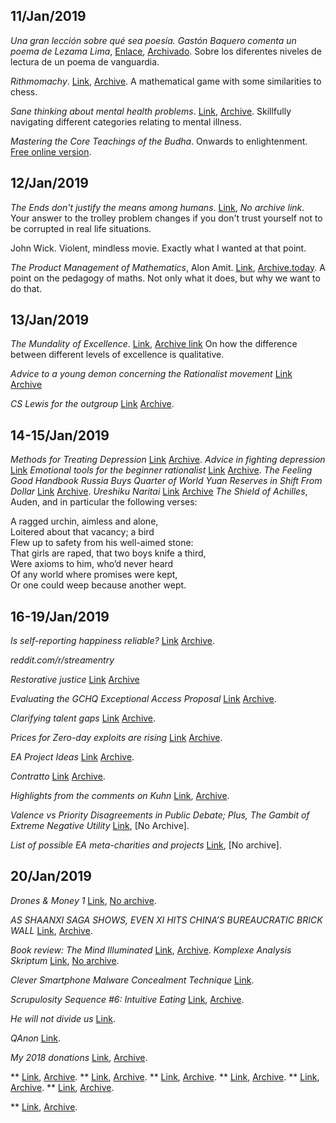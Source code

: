 ## 11/Jan/2019

*Una gran lección sobre qué sea poesía. Gastón Baquero comenta un poema de Lezama Lima*, [Enlace](http://ccm-cidehamete.blogspot.com/2019/01/una-gran-leccion-sobre-que-sea-poesia.html), [Archivado](https://web.archive.org/web/20190112073755/http://ccm-cidehamete.blogspot.com/2019/01/una-gran-leccion-sobre-que-sea-poesia.html). Sobre los diferentes niveles de lectura de un poema de vanguardia.
 
*Rithmomachy*. [Link](https://en.wikipedia.org/wiki/Rithmomachy), [Archive](https://web.archive.org/web/20170402165335/https://en.wikipedia.org/wiki/Rithmomachy). A mathematical game with some similarities to chess.
 
*Sane thinking about mental health problems*. [Link](https://srconstantin.wordpress.com/2016/12/12/sane-thinking-about-mental-problems/), [Archive](https://web.archive.org/web/20170618223222/https://srconstantin.wordpress.com/2016/12/12/sane-thinking-about-mental-problems/). Skillfully navigating different categories relating to mental illness.

*Mastering the Core Teachings of the Budha*. Onwards to enlightenment. [Free online version](https://www.mctb.org/).

## 12/Jan/2019
*The Ends don't justify the means among humans*. [Link]( https://www.lesswrong.com/posts/K9ZaZXDnL3SEmYZqB/ends-don-t-justify-means-among-humans), *No archive link*. Your answer to the trolley problem changes if you don't trust yourself not to be corrupted in real life situations.

John Wick. Violent, mindless movie. Exactly what I wanted at that point.

*The Product Management of Mathematics*, Alon Amit. [Link](https://affinemess.quora.com/The-Product-Management-of-Mathematics), [Archive.today](http://archive.is/zcfte). A point on the pedagogy of maths. Not only what it does, but why we want to do that.

## 13/Jan/2019
*The Mundality of Excellence*. [Link](https://www.reddit.com/r/slatestarcodex/comments/afjy3a/the_mundanity_of_excellence/), [Archive link](https://web.archive.org/save/https://www.reddit.com/r/slatestarcodex/comments/afjy3a/the_mundanity_of_excellence/) On how the difference between different levels of excellence is qualitative.

*Advice to a young demon concerning the Rationalist movement* [Link](https://www.reddit.com/r/slatestarcodex/comments/adxug8/advice_to_a_young_demon_concerning_the/) [Archive](https://web.archive.org/web/*/https://www.reddit.com/r/slatestarcodex/comments/adxug8/advice_to_a_young_demon_concerning_the/)

*CS Lewis for the outgroup* [Link](https://www.reddit.com/r/slatestarcodex/comments/aeb0d1/cs_lewis_for_the_outgroup/) [Archive](https://web.archive.org/web/20190112052858/https://www.reddit.com/r/slatestarcodex/comments/aeb0d1/cs_lewis_for_the_outgroup/). 

## 14-15/Jan/2019
*Methods for Treating Depression* [Link](https://www.lesswrong.com/posts/sagbSbm3KdH6tHQKP/methods-for-treating-depression) [Archive](https://web.archive.org/web/20190116125918/https://www.lesswrong.com/posts/sagbSbm3KdH6tHQKP/methods-for-treating-depression). 
*Advice in fighting depression* [Link](https://www.lesswrong.com/posts/qGyrtXgqYKpwZvLSn/advice-in-fighting-depression) 
*Emotional tools for the beginner rationalist* [Link](https://www.lesswrong.com/posts/GKpiSeLuGWYTGu4CC/emotional-tools-for-the-beginner-rationalist) [Archive](https://web.archive.org/web/20190116125736/https://www.lesswrong.com/posts/GKpiSeLuGWYTGu4CC/emotional-tools-for-the-beginner-rationalist). 
*The Feeling Good Handbook*
*Russia Buys Quarter of World Yuan Reserves in Shift From Dollar* [Link](https://finance.yahoo.com/news/russia-dumps-101-billion-dollar-085753166.html) [Archive](https://web.archive.org/web/20190110141641/https://finance.yahoo.com/news/russia-dumps-101-billion-dollar-085753166.html). 
*Ureshiku Naritai* [Link](https://www.lesswrong.com/posts/xnPFYBuaGhpq869mY/ureshiku-naritai) [Archive](https://web.archive.org/web/20180101000000*/https://www.lesswrong.com/posts/xnPFYBuaGhpq869mY/ureshiku-naritai)
*The Shield of Achilles*, Auden, and in particular the following verses:

A ragged urchin, aimless and alone,  
Loitered about that vacancy; a bird  
Flew up to safety from his well-aimed stone:  
That girls are raped, that two boys knife a third,  
Were axioms to him, who’d never heard  
Of any world where promises were kept,  
Or one could weep because another wept.  

## 16-19/Jan/2019
*Is self-reporting happiness reliable?* [Link](https://www.clearerthinking.org/single-post/2019/01/08/Is-self-reporting-happiness-reliable) [Archive]().  

*reddit.com/r/streamentry*  

*Restorative justice* [Link](https://thingofthings.wordpress.com/2019/01/16/scrupulosity-sequence-5-restorative-justice/) [Archive](https://web.archive.org/web/20190116201510/https://thingofthings.wordpress.com/2019/01/16/scrupulosity-sequence-5-restorative-justice/)

*Evaluating the GCHQ Exceptional Access Proposal* [Link](https://www.schneier.com/blog/archives/2019/01/evaluating_the_.html) [Archive](https://web.archive.org/web/*/https://www.schneier.com/blog/archives/2019/01/evaluating_the_.html). 


*Clarifying talent gaps* [Link](https://80000hours.org/2018/11/clarifying-talent-gaps/) [Archive](). 

*Prices for Zero-day exploits are rising* [Link](https://www.schneier.com/blog/archives/2019/01/prices_for_zero.html) [Archive](https://web.archive.org/web/*/https://www.schneier.com/blog/archives/2019/01/prices_for_zero.html). 

*EA Project Ideas* [Link](https://www.notion.so/EA-Summit-Project-Ideas-62dafc9a24034cd18d979caab3654168) [Archive](https://web.archive.org/web/20190119112927/https://www.notion.so/EA-Summit-Project-Ideas-62dafc9a24034cd18d979caab3654168). 

*Contratto* [Link](https://archiveofourown.org/works/7127255) [Archive](https://web.archive.org/web/*/https://archiveofourown.org/works/7127255). 

*Highlights from the comments on Kuhn* [Link](https://slatestarcodex.com/2019/01/17/highlights-from-the-comments-on-kuhn/), [Archive](https://web.archive.org/web/*/https://slatestarcodex.com/2019/01/17/highlights-from-the-comments-on-kuhn/). 

*Valence vs Priority Disagreements in Public Debate; Plus, The Gambit of Extreme Negative Utility* [Link](https://cognitionandevolution.blogspot.com/2019/01/valence-vs-priority-disagreements-in.html), [No Archive]. 

*List of possible EA meta-charities and projects* [Link](https://forum.effectivealtruism.org/posts/67SuuuWJvDC383usF/list-of-possible-ea-meta-charities-and-projects), [No archive]. 

## 20/Jan/2019
*Drones & Money 1* [Link](https://james-compton.com/2016/09/a-pic-is-worth-a-thousand-words-this-one-is-worth-50000/), [No archive](). 

*AS SHAANXI SAGA SHOWS, EVEN XI HITS CHINA’S BUREAUCRATIC BRICK WALL* [Link](https://www.scmp.com/week-asia/opinion/article/2182577/shaanxi-saga-shows-even-xi-hits-chinas-bureaucratic-brick-wall), [Archive](https://web.archive.org/web/*/https://www.scmp.com/week-asia/opinion/article/2182577/shaanxi-saga-shows-even-xi-hits-chinas-bureaucratic-brick-wall). 

*Book review: The Mind Illuminated* [Link](https://slatestarcodex.com/2018/11/28/book-review-the-mind-illuminated/), [Archive](https://web.archive.org/web/*/https://slatestarcodex.com/2018/11/28/book-review-the-mind-illuminated/). 
*Komplexe Analysis Skriptum* [Link](https://www.mat.univie.ac.at/~has/complex/scriptumII.pdf), [No archive](). 

*Clever Smartphone Malware Concealment Technique* [Link](https://www.schneier.com/blog/archives/2019/01/clever_smartpho.html). 

*Scrupulosity Sequence #6: Intuitive Eating* [Link](https://thingofthings.wordpress.com/2019/01/21/scrupulosity-sequence-5-intuitive-eating/), [Archive](https://web.archive.org/web/*/https://thingofthings.wordpress.com/2019/01/21/scrupulosity-sequence-5-intuitive-eating/). 

*He will not divide us* [Link](https://en.wikipedia.org/wiki/LaBeouf,_R%C3%B6nkk%C3%B6_%26_Turner#HEWILLNOTDIVIDE.US,_2017_%E2%80%93_ongoing). 

*QAnon* [Link](https://en.wikipedia.org/wiki/QAnon).

*My 2018 donations* [Link](https://www.benkuhn.net/giving-2018), [Archive](https://web.archive.org/web/*/https://www.benkuhn.net/giving-2018). 

** [Link](), [Archive](). 
** [Link](), [Archive](). 
** [Link](), [Archive](). 
** [Link](), [Archive](). 
** [Link](), [Archive](). 
** [Link](), [Archive](). 


** [Link](), [Archive](). 
